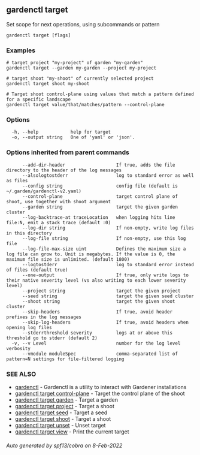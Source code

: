 ## gardenctl target

Set scope for next operations, using subcommands or pattern

```
gardenctl target [flags]
```

### Examples

```
# target project "my-project" of garden "my-garden"
gardenctl target --garden my-garden --project my-project

# target shoot "my-shoot" of currently selected project
gardenctl target shoot my-shoot

# Target shoot control-plane using values that match a pattern defined for a specific landscape
gardenctl target value/that/matches/pattern --control-plane
```

### Options

```
  -h, --help            help for target
  -o, --output string   One of 'yaml' or 'json'.
```

### Options inherited from parent commands

```
      --add-dir-header                   If true, adds the file directory to the header of the log messages
      --alsologtostderr                  log to standard error as well as files
      --config string                    config file (default is ~/.garden/gardenctl-v2.yaml)
      --control-plane                    target control plane of shoot, use together with shoot argument
      --garden string                    target the given garden cluster
      --log-backtrace-at traceLocation   when logging hits line file:N, emit a stack trace (default :0)
      --log-dir string                   If non-empty, write log files in this directory
      --log-file string                  If non-empty, use this log file
      --log-file-max-size uint           Defines the maximum size a log file can grow to. Unit is megabytes. If the value is 0, the maximum file size is unlimited. (default 1800)
      --logtostderr                      log to standard error instead of files (default true)
      --one-output                       If true, only write logs to their native severity level (vs also writing to each lower severity level)
      --project string                   target the given project
      --seed string                      target the given seed cluster
      --shoot string                     target the given shoot cluster
      --skip-headers                     If true, avoid header prefixes in the log messages
      --skip-log-headers                 If true, avoid headers when opening log files
      --stderrthreshold severity         logs at or above this threshold go to stderr (default 2)
  -v, --v Level                          number for the log level verbosity
      --vmodule moduleSpec               comma-separated list of pattern=N settings for file-filtered logging
```

### SEE ALSO

* [gardenctl](gardenctl.md)	 - Gardenctl is a utility to interact with Gardener installations
* [gardenctl target control-plane](gardenctl_target_control-plane.md)	 - Target the control plane of the shoot
* [gardenctl target garden](gardenctl_target_garden.md)	 - Target a garden
* [gardenctl target project](gardenctl_target_project.md)	 - Target a shoot
* [gardenctl target seed](gardenctl_target_seed.md)	 - Target a seed
* [gardenctl target shoot](gardenctl_target_shoot.md)	 - Target a shoot
* [gardenctl target unset](gardenctl_target_unset.md)	 - Unset target
* [gardenctl target view](gardenctl_target_view.md)	 - Print the current target

###### Auto generated by spf13/cobra on 8-Feb-2022
